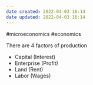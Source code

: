 ```yaml
---
date created: 2022-04-03 16:14
date updated: 2022-04-03 16:14
---
```


#microeconomics #economics

There are 4 factors of production
- Capital (Interest)
- Enterprise (Profit)
- Land (Rent)
- Labor (Wages)